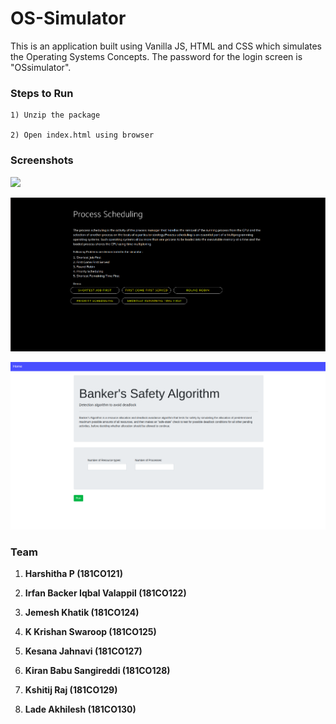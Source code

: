 # OS-Simulator

This is an application built using Vanilla JS, HTML and CSS which simulates the Operating Systems Concepts.
The password for the login screen is "OSsimulator".


### Steps to Run

```
1) Unzip the package

2) Open index.html using browser
```



### Screenshots

![](img/1.png)



![](img/2.png)



![](img/3.png)



### Team

1. **Harshitha P (181CO121)**

2. **Irfan Backer Iqbal Valappil (181CO122)**

3. **Jemesh Khatik (181CO124)**

4. **K Krishan Swaroop (181CO125)**

5. **Kesana Jahnavi (181CO127)**

6. **Kiran Babu Sangireddi (181CO128)**

7. **Kshitij Raj (181CO129)**

8. **Lade Akhilesh (181CO130)**
